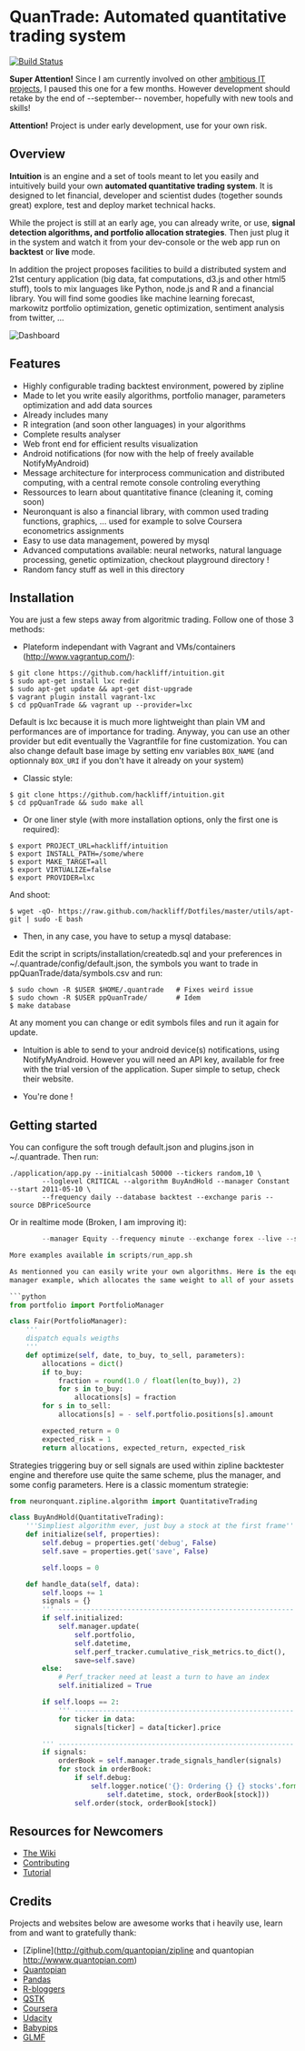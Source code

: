 QuanTrade: Automated quantitative trading system
==================================================

[![Build Status](https://travis-ci.org/hackliff/ppQuanTrade.png?branch=master)](https://travis-ci.org/hackliff/ppQuanTrade)

**Super Attention!** Since I am currently involved on other [ambitious IT
projects](https://github.com/hivetech), I paused this one for a few months. However development should retake
by the end of --september-- november, hopefully with new tools and skills!

**Attention!** Project is under early development, use for your own risk.

Overview
--------

**Intuition** is an engine and a set of tools meant to let you easily and intuitively build your own **automated quantitative trading system**.
It is designed to let financial, developer and scientist dudes (together sounds great) explore, test and deploy market technical hacks.

While the project is still at an early age, you can already write, or use, **signal detection algorithms, and portfolio allocation strategies**.
Then just plug it in the system and watch it from your dev-console or the web app run on **backtest** or **live** mode.

In addition the project proposes facilities to build a distributed system and 21st century application (big data, fat computations, d3.js and other html5 stuff),
tools to mix languages like Python, node.js and R and a financial library.
You will find some goodies like machine learning forecast, markowitz portfolio optimization, genetic optimization, sentiment analysis from twitter, ...


![Dashboard](https://raw.github.com/hivetech/hivetech.github.io/master/images/QuantDashboard.png)


Features
--------

* Highly configurable trading backtest environment, powered by zipline
* Made to let you write easily algorithms, portfolio manager, parameters optimization and add data sources
* Already includes many
* R integration (and soon other languages) in your algorithms
* Complete results analyser
* Web front end for efficient results visualization
* Android notifications (for now with the help of freely available NotifyMyAndroid)
* Message architecture for interprocess communication and distributed computing, with a central remote console controling everything
* Ressources to learn about quantitative finance (cleaning it, coming soon)
* Neuronquant is also a financial library, with common used trading functions, graphics, ... used for example to solve Coursera econometrics assignments
* Easy to use data management, powered by mysql 
* Advanced computations available: neural networks, natural language processing, genetic optimization, checkout playground directory !
* Random fancy stuff as well in this directory


Installation
------------

You are just a few steps away from algoritmic trading. Follow one of those 3 methods:

- Plateform independant with Vagrant  and VMs/containers (http://www.vagrantup.com/):

```
$ git clone https://github.com/hackliff/intuition.git
$ sudo apt-get install lxc redir
$ sudo apt-get update && apt-get dist-upgrade
$ vagrant plugin install vagrant-lxc
$ cd ppQuanTrade && vagrant up --provider=lxc
```

Default is lxc because it is much more lightweight than plain VM and
performances are of importance for trading. Anyway, you can use an other
provider but edit eventually the Vagrantfile for fine
customization.  You can also change default base image by setting env variables ```BOX_NAME``` (and
optionnaly ```BOX_URI``` if you don't have it already on your system)

- Classic style:

```
$ git clone https://github.com/hackliff/intuition.git
$ cd ppQuanTrade && sudo make all
```

- Or one liner style (with more installation options, only the first one is required):

```
$ export PROJECT_URL=hackliff/intuition
$ export INSTALL_PATH=/some/where
$ export MAKE_TARGET=all
$ export VIRTUALIZE=false
$ export PROVIDER=lxc
```

And shoot:

```
$ wget -qO- https://raw.github.com/hackliff/Dotfiles/master/utils/apt-git | sudo -E bash
```

- Then, in any case, you have to setup a mysql database:

Edit the script in scripts/installation/createdb.sql and your preferences in
~/.quantrade/config/default.json, the symbols you want to trade in
ppQuanTrade/data/symbols.csv and run:

```
$ sudo chown -R $USER $HOME/.quantrade   # Fixes weird issue
$ sudo chown -R $USER ppQuanTrade/       # Idem 
$ make database
```

At any moment you can change or edit symbols files and run it again for update.

- Intuition is able to send to your android device(s) notifications, using
  NotifyMyAndroid. However you will need an API key, available for free with
  the trial version of the application. Super simple to setup, check their
  website.

- You're done !


Getting started
---------------

You can configure the soft trough default.json and plugins.json in
~/.quantrade. Then run:

```
./application/app.py --initialcash 50000 --tickers random,10 \
        --loglevel CRITICAL --algorithm BuyAndHold --manager Constant --start 2011-05-10 \
        --frequency daily --database backtest --exchange paris --source DBPriceSource
```

Or in realtime mode (Broken, I am improving it):

```./application/app.py --initialcash 100000 --tickers EUR/USD,EUR/GBP --algorithm StdBased 
		--manager Equity --frequency minute --exchange forex --live --source EquitiesLiveSource ```

More examples available in scripts/run_app.sh

As mentionned you can easily write your own algorithms. Here is the equity
manager example, which allocates the same weight to all of your assets:

```python
from portfolio import PortfolioManager

class Fair(PortfolioManager):
    '''
    dispatch equals weigths
    '''
    def optimize(self, date, to_buy, to_sell, parameters):
        allocations = dict()
        if to_buy:
            fraction = round(1.0 / float(len(to_buy)), 2)
            for s in to_buy:
                allocations[s] = fraction
        for s in to_sell:
            allocations[s] = - self.portfolio.positions[s].amount

        expected_return = 0
        expected_risk = 1
        return allocations, expected_return, expected_risk
```

Strategies triggering buy or sell signals are used within zipline backtester
engine and therefore use quite the same scheme, plus the manager, and some
config parameters. Here is a classic momentum strategie:

```python
from neuronquant.zipline.algorithm import QuantitativeTrading

class BuyAndHold(QuantitativeTrading):
    '''Simpliest algorithm ever, just buy a stock at the first frame'''
    def initialize(self, properties):
        self.debug = properties.get('debug', False)
        self.save = properties.get('save', False)

        self.loops = 0

    def handle_data(self, data):
        self.loops += 1
        signals = {}
        ''' ----------------------------------------------------------    Init   --'''
        if self.initialized:
            self.manager.update(
                self.portfolio,
                self.datetime,
                self.perf_tracker.cumulative_risk_metrics.to_dict(),
                save=self.save)
        else:
            # Perf_tracker need at least a turn to have an index
            self.initialized = True

        if self.loops == 2:
            ''' ------------------------------------------------------    Scan   --'''
            for ticker in data:
                signals[ticker] = data[ticker].price

        ''' ----------------------------------------------------------   Orders  --'''
        if signals:
            orderBook = self.manager.trade_signals_handler(signals)
            for stock in orderBook:
                if self.debug:
                    self.logger.notice('{}: Ordering {} {} stocks'.format(
                        self.datetime, stock, orderBook[stock]))
                self.order(stock, orderBook[stock])
```


Resources for Newcomers
-----------------------

* [The Wiki](https://github.com/hackliff/intuition/wiki)
* [Contributing](https://github.com/hackliff/intuition/wiki/Contribution)
* [Tutorial](https://github.com/hackliff/intuition/wiki/How-to-become-a-ninja-trader)


Credits
-------

Projects and websites below are awesome works that i heavily use, learn from and want to gratefully thank:

* [Zipline](http://github.com/quantopian/zipline and quantopian http://wwww.quantopian.com)
* [Quantopian](http://www.quantopian.com/)
* [Pandas](http://github.com/pydata/pandas)
* [R-bloggers](http://www.r-bloggers.com/)
* [QSTK](https://github.com/tucker777/QSTK)
* [Coursera](http://www.coursera.org/)
* [Udacity](http://www.udacity.com/)
* [Babypips](http://www.babypips.com/)
* [GLMF](http://www.unixgarden.com/)
